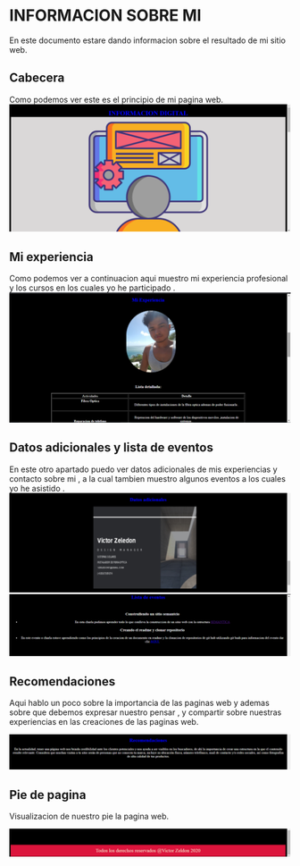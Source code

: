 # INFORMACION SOBRE MI

En este documento estare dando informacion sobre el resultado de mi sitio web.


## Cabecera 

Como podemos ver este es el principio de mi pagina web.
<img src="img/4.png" />

## Mi experiencia 

Como podemos ver a continuacion aqui muestro mi experiencia profesional y los cursos en los cuales yo he participado .
<img src="img/5.png" />

## Datos adicionales y lista de eventos 

En este otro apartado puedo ver datos adicionales de mis experiencias y contacto sobre mi , a la cual tambien muestro algunos eventos a los cuales yo he asistido .
<img src="img/6.png" />
<img src="img/7.png" />


## Recomendaciones

Aqui hablo un poco sobre la importancia de las paginas web y ademas sobre que debemos expresar nuestro pensar , y compartir sobre nuestras experiencias en las creaciones de las paginas web.

<img src="img/8.png" />

## Pie de pagina 

Visualizacion de nuestro pie la pagina web.

<img src="img/9.png" />

